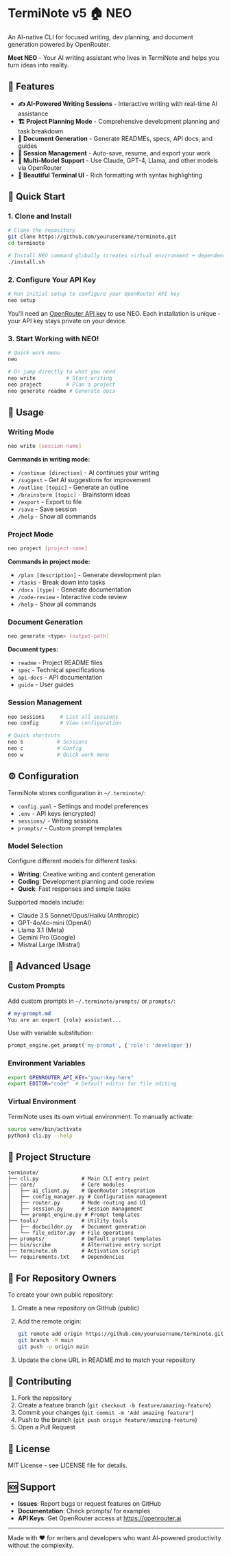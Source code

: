 # TermiNote v5 🏠 NEO

An AI-native CLI for focused writing, dev planning, and document generation powered by OpenRouter.

**Meet NEO** - Your AI writing assistant who lives in TermiNote and helps you turn ideas into reality.

## 🌟 Features

- **✍️ AI-Powered Writing Sessions** - Interactive writing with real-time AI assistance
- **🏗️ Project Planning Mode** - Comprehensive development planning and task breakdown  
- **📝 Document Generation** - Generate READMEs, specs, API docs, and guides
- **💾 Session Management** - Auto-save, resume, and export your work
- **🔧 Multi-Model Support** - Use Claude, GPT-4, Llama, and other models via OpenRouter
- **🎨 Beautiful Terminal UI** - Rich formatting with syntax highlighting

## 🚀 Quick Start

### 1. Clone and Install
```bash
# Clone the repository
git clone https://github.com/yourusername/terminote.git
cd terminote

# Install NEO command globally (creates virtual environment + dependencies)
./install.sh
```

### 2. Configure Your API Key
```bash
# Run initial setup to configure your OpenRouter API key
neo setup
```

You'll need an [OpenRouter API key](https://openrouter.ai/keys) to use NEO. Each installation is unique - your API key stays private on your device.

### 3. Start Working with NEO!
```bash
# Quick work menu
neo

# Or jump directly to what you need
neo write          # Start writing
neo project        # Plan a project
neo generate readme # Generate docs
```

## 📖 Usage

### Writing Mode
```bash
neo write [session-name]
```

**Commands in writing mode:**
- `/continue [direction]` - AI continues your writing
- `/suggest` - Get AI suggestions for improvement  
- `/outline [topic]` - Generate an outline
- `/brainstorm [topic]` - Brainstorm ideas
- `/export` - Export to file
- `/save` - Save session
- `/help` - Show all commands

### Project Mode
```bash
neo project [project-name]
```

**Commands in project mode:**
- `/plan [description]` - Generate development plan
- `/tasks` - Break down into tasks
- `/docs [type]` - Generate documentation
- `/code-review` - Interactive code review
- `/help` - Show all commands

### Document Generation
```bash
neo generate <type> [output-path]
```

**Document types:**
- `readme` - Project README files
- `spec` - Technical specifications
- `api-docs` - API documentation
- `guide` - User guides

### Session Management
```bash
neo sessions     # List all sessions
neo config       # View configuration

# Quick shortcuts
neo s           # Sessions
neo c           # Config
neo w           # Quick work menu
```

## ⚙️ Configuration

TermiNote stores configuration in `~/.terminote/`:
- `config.yaml` - Settings and model preferences  
- `.env` - API keys (encrypted)
- `sessions/` - Writing sessions
- `prompts/` - Custom prompt templates

### Model Selection

Configure different models for different tasks:
- **Writing**: Creative writing and content generation
- **Coding**: Development planning and code review
- **Quick**: Fast responses and simple tasks

Supported models include:
- Claude 3.5 Sonnet/Opus/Haiku (Anthropic)
- GPT-4o/4o-mini (OpenAI)
- Llama 3.1 (Meta)
- Gemini Pro (Google)
- Mistral Large (Mistral)

## 🔧 Advanced Usage

### Custom Prompts
Add custom prompts in `~/.terminote/prompts/` or `prompts/`:
```markdown
# my-prompt.md
You are an expert {role} assistant...
```

Use with variable substitution:
```python
prompt_engine.get_prompt('my-prompt', {'role': 'developer'})
```

### Environment Variables
```bash
export OPENROUTER_API_KEY="your-key-here"
export EDITOR="code"  # Default editor for file editing
```

### Virtual Environment
TermiNote uses its own virtual environment. To manually activate:
```bash
source venv/bin/activate
python3 cli.py --help
```

## 📁 Project Structure

```
terminote/
├── cli.py              # Main CLI entry point
├── core/               # Core modules
│   ├── ai_client.py    # OpenRouter integration
│   ├── config_manager.py # Configuration management
│   ├── router.py       # Mode routing and UI
│   ├── session.py      # Session management
│   └── prompt_engine.py # Prompt templates
├── tools/              # Utility tools
│   ├── docbuilder.py   # Document generation
│   └── file_editor.py  # File operations
├── prompts/            # Default prompt templates
├── bin/scribe          # Alternative entry script
├── terminote.sh        # Activation script
└── requirements.txt    # Dependencies
```

## 🚀 For Repository Owners

To create your own public repository:

1. Create a new repository on GitHub (public)
2. Add the remote origin:
   ```bash
   git remote add origin https://github.com/yourusername/terminote.git
   git branch -M main
   git push -u origin main
   ```

3. Update the clone URL in README.md to match your repository

## 🤝 Contributing

1. Fork the repository
2. Create a feature branch (`git checkout -b feature/amazing-feature`)
3. Commit your changes (`git commit -m 'Add amazing feature'`)
4. Push to the branch (`git push origin feature/amazing-feature`)
5. Open a Pull Request

## 📄 License

MIT License - see LICENSE file for details.

## 🆘 Support

- **Issues**: Report bugs or request features on GitHub
- **Documentation**: Check prompts/ for examples
- **API Keys**: Get OpenRouter access at https://openrouter.ai

---

Made with ❤️ for writers and developers who want AI-powered productivity without the complexity.
